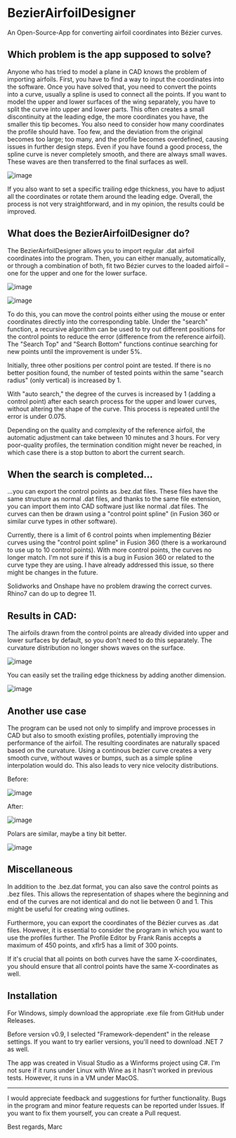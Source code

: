 # BezierAirfoilDesigner

An Open-Source-App for converting airfoil coordinates into Bézier curves.

## Which problem is the app supposed to solve?

Anyone who has tried to model a plane in CAD knows the problem of importing airfoils.
First, you have to find a way to input the coordinates into the software. Once you have solved that, you need to convert the points into a curve, usually a spline is used to connect all the points.
If you want to model the upper and lower surfaces of the wing separately, you have to split the curve into upper and lower parts. This often creates a small discontinuity at the leading edge, the more coordinates you have, the smaller this tip becomes.
You also need to consider how many coordinates the profile should have. Too few, and the deviation from the original becomes too large; too many, and the profile becomes overdefined, causing issues in further design steps.
Even if you have found a good process, the spline curve is never completely smooth, and there are always small waves. These waves are then transferred to the final surfaces as well.

![image](https://github.com/marc-frank/BezierAirfoilDesigner/assets/74321912/54279ddb-6641-4c81-8012-d313f4129cc8)

If you also want to set a specific trailing edge thickness, you have to adjust all the coordinates or rotate them around the leading edge. Overall, the process is not very straightforward, and in my opinion, the results could be improved.

## What does the BezierAirfoilDesigner do?

The BezierAirfoilDesigner allows you to import regular .dat airfoil coordinates into the program.
Then, you can either manually, automatically, or through a combination of both,
fit two Bézier curves to the loaded airfoil – one for the upper and one for the lower surface.

![image](https://github.com/marc-frank/BezierAirfoilDesigner/assets/74321912/a2a8b32e-8a54-45f0-8179-91be5475b3d1)

![image](https://github.com/marc-frank/BezierAirfoilDesigner/assets/74321912/6a6813b4-0fb8-4e57-b56b-1c57cc8071ff)

To do this, you can move the control points either using the mouse or enter coordinates directly into the corresponding table. Under the "search" function, a recursive algorithm can be used to try out different positions for the control points to reduce the error (difference from the reference airfoil). The "Search Top" and "Search Bottom" functions continue searching for new points until the improvement is under 5%.

Initially, three other positions per control point are tested. If there is no better position found, the number of tested points within the same "search radius" (only vertical) is increased by 1.

With "auto search," the degree of the curves is increased by 1 (adding a control point) after each search process for the upper and lower curves, without altering the shape of the curve. This process is repeated until the error is under 0.075.

Depending on the quality and complexity of the reference airfoil, the automatic adjustment can take between 10 minutes and 3 hours. For very poor-quality profiles, the termination condition might never be reached, in which case there is a stop button to abort the current search.

## When the search is completed...

...you can export the control points as .bez.dat files.
These files have the same structure as normal .dat files, and thanks to the same file extension, you can import them into CAD software just like normal .dat files. The curves can then be drawn using a "control point spline" (in Fusion 360 or similar curve types in other software).

Currently, there is a limit of 6 control points when implementing Bézier curves using the "control point spline" in Fusion 360 (there is a workaround to use up to 10 control points). With more control points, the curves no longer match. I'm not sure if this is a bug in Fusion 360 or related to the curve type they are using. I have already addressed this issue, so there might be changes in the future.

Solidworks and Onshape have no problem drawing the correct curves.
Rhino7 can do up to degree 11.

## Results in CAD:

The airfoils drawn from the control points are already divided into upper and lower surfaces by default, so you don't need to do this separately. The curvature distribution no longer shows waves on the surface.

![image](https://github.com/marc-frank/BezierAirfoilDesigner/assets/74321912/f76aee4a-2157-4c97-9675-85973ead7c36)

You can easily set the trailing edge thickness by adding another dimension.

![image](https://github.com/marc-frank/BezierAirfoilDesigner/assets/74321912/1a463613-a831-4649-a029-9e1d8bee4414)

## Another use case

The program can be used not only to simplify and improve processes in CAD but also to smooth existing profiles, potentially improving the performance of the airfoil.
The resulting coordinates are naturally spaced based on the curvature. Using a continous bezier curve creates a very smooth curve, without waves or bumps, such as a simple spline interpolation would do.
This also leads to very nice velocity distributions.

Before:

![image](https://github.com/marc-frank/BezierAirfoilDesigner/assets/74321912/bbd6585d-2b28-46d2-ab88-058bba7e1105)

After:

![image](https://github.com/marc-frank/BezierAirfoilDesigner/assets/74321912/1d0855e4-29d8-4c3b-8c64-3e96af7519f1)

Polars are similar, maybe a tiny bit better.

![image](https://github.com/marc-frank/BezierAirfoilDesigner/assets/74321912/775eb0f2-9e71-4135-891d-b04f918047e3)

## Miscellaneous

In addition to the .bez.dat format, you can also save the control points as .bez files. This allows the representation of shapes where the beginning and end of the curves are not identical and do not lie between 0 and 1. This might be useful for creating wing outlines.

Furthermore, you can export the coordinates of the Bézier curves as .dat files. However, it is essential to consider the program in which you want to use the profiles further. The Profile Editor by Frank Ranis accepts a maximum of 450 points, and xflr5 has a limit of 300 points.

If it's crucial that all points on both curves have the same X-coordinates, you should ensure that all control points have the same X-coordinates as well.

## Installation

For Windows, simply download the appropriate .exe file from GitHub under Releases.

Before version v0.9, I selected "Framework-dependent" in the release settings. If you want to try earlier versions, you'll need to download .NET 7 as well.

The app was created in Visual Studio as a Winforms project using C#.
I'm not sure if it runs under Linux with Wine as it hasn't worked in previous tests.
However, it runs in a VM under MacOS.

---

I would appreciate feedback and suggestions for further functionality.
Bugs in the program and minor feature requests can be reported under Issues.
If you want to fix them yourself, you can create a Pull request.

Best regards,
Marc

